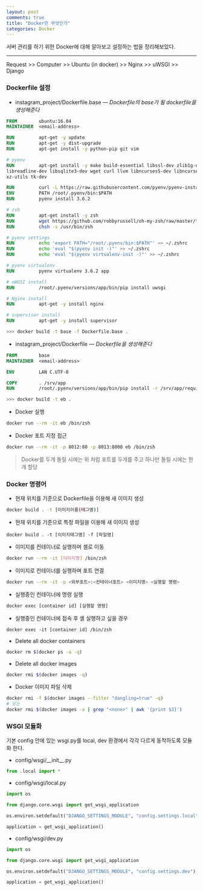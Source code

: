 ```yaml
---
layout: post
comments: true
title: "Docker란 무엇인가"
categories: Docker
---
```


서버 관리를 하기 위한 Docker에 대해 알아보고 설정하는 법을 정리해보았다.

---

Request >> Computer >> Ubuntu (in docker) >> Nginx >> uWSGI >> Django



### Dockerfile 설정

- instagram_project/Dockerfile.base — *Dockerfile의 base가 될 dockerfile을 생성해준다*

```dockerfile
FROM        ubuntu:16.04
MAINTAINER  <email-address>

RUN         apt-get -y update
RUN         apt-get -y dist-upgrade
RUN         apt-get install -y python-pip git vim

# pyenv
RUN         apt-get install -y make build-essential libssl-dev zlib1g-dev libbz2-dev \
libreadline-dev libsqlite3-dev wget curl llvm libncurses5-dev libncursesw5-dev \
xz-utils tk-dev

RUN         curl -L https://raw.githubusercontent.com/pyenv/pyenv-installer/master/bin/pyenv-installer | bash
ENV         PATH /root/.pyenv/bin:$PATH
RUN         pyenv install 3.6.2

# zsh
RUN         apt-get install -y zsh
RUN         wget https://github.com/robbyrussell/oh-my-zsh/raw/master/tools/install.sh -O - | zsh || true
RUN         chsh -s /usr/bin/zsh

# pyenv settings
RUN         echo 'export PATH="/root/.pyenv/bin:$PATH"' >> ~/.zshrc
RUN         echo 'eval "$(pyenv init -)"' >> ~/.zshrc
RUN         echo 'eval "$(pyenv virtualenv-init -)"' >> ~/.zshrc

# pyenv virtualenv
RUN         pyenv virtualenv 3.6.2 app

# uWGSI install
RUN         /root/.pyenv/versions/app/bin/pip install uwsgi

# Nginx install
RUN         apt-get -y install nginx

# supervisor install
RUN         apt-get -y install supervisor
```

```bash
>>> docker build -t base -f Dockerfile.base .
```

- instagram_project/Dockerfile — *Dockerfile을 생성해준다*

```dockerfile
FROM        base
MAINTAINER  <email-address>

ENV         LAN C.UTF-8

COPY        . /srv/app
RUN         /root/.pyenv/versions/app/bin/pip install -r /srv/app/requirements.txt
```

```bash
>>> docker build -t eb .
```

- Docker 실행

```bash
docker run --rm -it eb /bin/zsh
```

- Docker 포트 지정 접근

```bash
docker run --rm -it -p 8012:80 -p 8013:8000 eb /bin/zsh
```

> Docker를 두개 돌릴 시에는 위 처럼 포트를 두개를 주고 하나만 돌릴 시에는 한개 할당



### Docker 명령어

- 현재 위치를 기준으로 Dockerfile을 이용해 새 이미지 생성

``` bash
docker build . -t [이미지이름(태그명)]
```

- 현재 위치를 기준으로 특정 파일을 이용해 새 이미지 생성

```
docker build . -t [이미지태그명] -f [파일명]
```

- 이미지를 컨테이너로 실행하며 셸로 이동

```bash
docker run --rm -it [이미지명] /bin/zsh
```

- 이미지로 컨테이너를 실행하며 포트 연결

```bash
docker run --rm -it -p <외부포트>:<컨테이너포트> <이미지명> <실행할 명령>
```

- 실행중인 컨테이너에 명령 실행

```bash
docker exec [container id] [실행할 명령]
```

- 실행중인 컨테이너에 접속 후 셸 실행하고 싶을 경우

```
docker exec -it [container id] /bin/zsh
```

- Delete all docker containers

```bash
docker rm $(docker ps -a -q)
```

- Delete all docker images

```bash
docker rmi $(docker images -q)
```

- Docker <none> 이미지 파일 삭제

```bash
docker rmi -f $(docker images --filter "dangling=true" -q)
# 또는
docker rmi $(docker images -a | grep "<none>" | awk '{print $3}')
```



### WSGI 모듈화

기본 config 안에 있는 wsgi.py를 local, dev 환경에서 각각 다르게 동작하도록 모듈화 한다. 

- config/wsgi/_\_init__.py

```python
from .local import *
```

- config/wsgi/local.py

```python
import os

from django.core.wsgi import get_wsgi_application

os.environ.setdefault("DJANGO_SETTINGS_MODULE", "config.settings.local")

application = get_wsgi_application()
```

- config/wsgi/dev.py

```python
import os

from django.core.wsgi import get_wsgi_application

os.environ.setdefault("DJANGO_SETTINGS_MODULE", "config.settings.dev")

application = get_wsgi_application()
```

